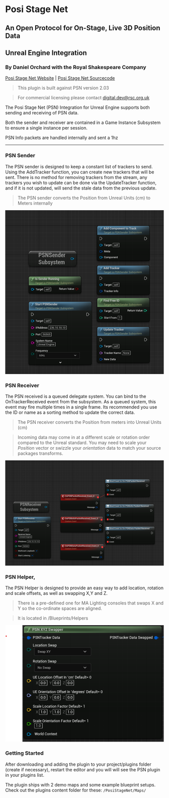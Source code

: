# Posi Stage Net
## An Open Protocol for On-Stage, Live 3D Position Data
## Unreal Engine Integration
### By Daniel Orchard with the Royal Shakespeare Company
[Posi Stage Net Website](https://www.posistage.net/) | [Posi Stage Net Sourcecode](https://github.com/vyv/psn-cpp)

> This plugin is built against PSN version 2.03

> For commercial licensing please contact digital.dev@rsc.org.uk

The Posi Stage Net (PSN) Integration for Unreal Engine supports both sending and receiving of PSN data.

Both the sender and receiver are contained in a Game Instance Subsystem to ensure a single instance per session.

PSN Info packets are handled internally and sent a 1hz

***

### PSN Sender
The PSN sender is designed to keep a constant list of trackers to send. Using the AddTracker function, you can create new trackers that will be sent. There is no method for removing trackers from the stream, any trackers you wish to update can be done via the UpdateTracker function, and if it is not updated, will send the stale data from the previous update. 

> The PSN sender converts the Position from Unreal Units (cm) to Meters internally

![PSN Sender Overview](Docs/Images/PSN_Sender01.png?raw=true "PSN Sender Blueprint Nodes Overview")

### PSN Receiver
The PSN received is a queued delegate system. You can bind to the OnTrackerReceived event from the subsystem. As a queued system, this event may fire multiple times in a single frame. Its recommended you use the ID or name as a sorting method to update the correct data.

> The PSN receiver converts the Position from meters into Unreal Units (cm)

> Incoming data may come in at a different scale or rotation order compared to the Unreal standard. You may need to scale your *Position* vector or swizzle your *orientation* data to match your source packages transforms.

![PSN Receiver Node Overview](Docs/Images/PSN_Receiver01.png?raw=true "PSN Receiver Blueprint Node Overview")

### PSN Helper,
The PSN Helper is designed to provide an easy way to add location, rotation and scale offsets, as well as swapping X,Y and Z.
> There is a pre-defined one for MA Lighting consoles that swaps X and Y so the co-ordinate spaces are aligned.

> It is located in /Blueprints/Helpers

![PSN Helper Node Overview](Docs/Images/PSN_Helper.png?raw=false "PSN Helper Blueprint Node Overview")



### Getting Started

After downloading and adding the plugin to your project/plugins folder (create if necessary), restart the editor and you will will see the PSN plugin in your plugins list. 

The plugin ships with 2 demo maps and some example blueprint setups. Check out the plugins content folder for these:
```/PosiStageNet/Maps/```
